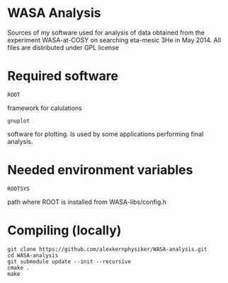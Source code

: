 WASA Analysis
=============
Sources of my software used for analysis of data obtained from the experiment WASA-at-COSY on searching eta-mesic 3He in May 2014.
All files are distributed under GPL license


Required software
=================
	ROOT 
framework for calulations

	gnuplot
software for plotting. Is used by some applications performing final analysis.


Needed environment variables
============================
	ROOTSYS 
path where ROOT is installed from WASA-libs/config.h


Compiling (locally)
===================

	git clone https://github.com/alexkernphysiker/WASA-analysis.git
	cd WASA-analysis
	git submodule update --init --recursive
	cmake .
	make
